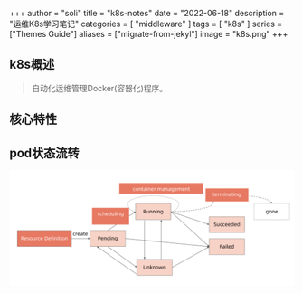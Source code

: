 +++
author = "soli"
title = "k8s-notes"
date = "2022-06-18"
description = "运维K8s学习笔记"
categories = [
"middleware"
]
tags = [
"k8s"
]
series = ["Themes Guide"]
aliases = ["migrate-from-jekyl"]
image = "k8s.png"
+++
<!--more-->
## k8s概述
> 自动化运维管理Docker(容器化)程序。
## 核心特性
## pod状态流转
![](pod-status-transfer.png)